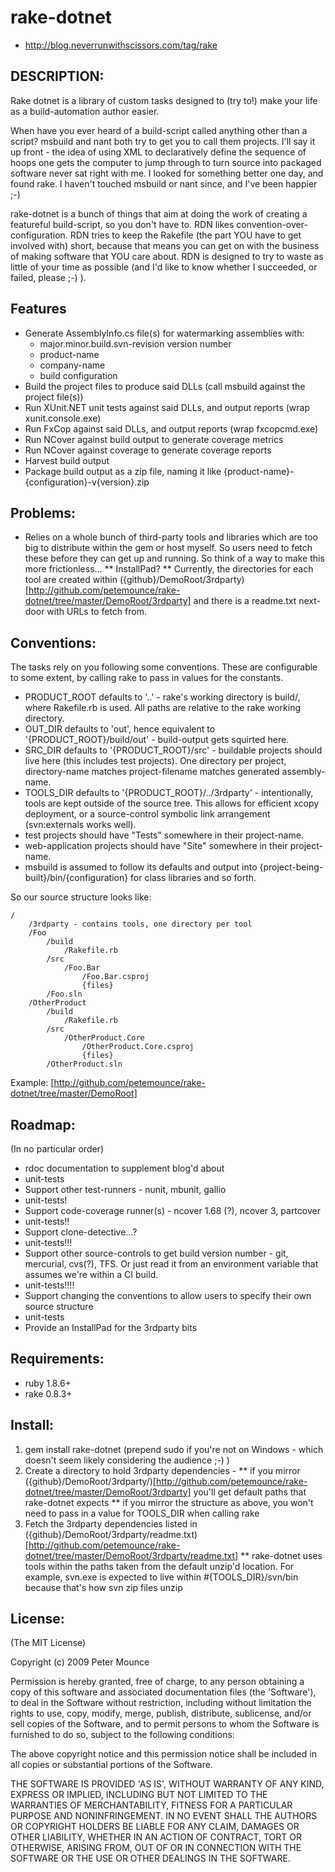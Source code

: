 # rake-dotnet

* http://blog.neverrunwithscissors.com/tag/rake

## DESCRIPTION:

Rake dotnet is a library of custom tasks designed to (try to!) make your life as a build-automation author easier.

When have you ever heard of a build-script called anything other than a script?  msbuild and nant both try to get you to call them projects.  I'll say it up front - the idea of using XML to declaratively define the sequence of hoops one gets the computer to jump through to turn source into packaged software never sat right with me.  I looked for something better one day, and found rake.  I haven't touched msbuild or nant since, and I've been happier ;-)

rake-dotnet is a bunch of things that aim at doing the work of creating a featureful build-script, so you don't have to.  RDN likes convention-over-configuration.  RDN tries to keep the Rakefile (the part YOU have to get involved with) short, because that means you can get on with the business of making software that YOU care about.  RDN is designed to try to waste as little of your time as possible (and I'd like to know whether I succeeded, or failed, please ;-) ).

## Features

* Generate AssemblyInfo.cs file(s) for watermarking assemblies with:
	* major.minor.build.svn-revision version number
	* product-name
	* company-name
	* build configuration
* Build the project files to produce said DLLs (call msbuild against the project file(s))
* Run XUnit.NET unit tests against said DLLs, and output reports (wrap xunit.console.exe)
* Run FxCop against said DLLs, and output reports (wrap fxcopcmd.exe)
* Run NCover against build output to generate coverage metrics
* Run NCover against coverage to generate coverage reports
* Harvest build output
* Package build output as a zip file, naming it like {product-name}-{configuration}-v{version}.zip

## Problems:

* Relies on a whole bunch of third-party tools and libraries which are too big to distribute within the gem or host myself.  So users need to fetch these before they can get up and running.  So think of a way to make this more frictionless...
** InstallPad?
** Currently, the directories for each tool are created within ({github}/DemoRoot/3rdparty)[http://github.com/petemounce/rake-dotnet/tree/master/DemoRoot/3rdparty] and there is a readme.txt next-door with URLs to fetch from.

## Conventions:

The tasks rely on you following some conventions.  These are configurable to some extent, by calling rake to pass in values for the constants.

* PRODUCT_ROOT defaults to '..' - rake's working directory is build/, where Rakefile.rb is used.  All paths are relative to the rake working directory.
* OUT_DIR defaults to 'out', hence equivalent to '{PRODUCT_ROOT}/build/out' - build-output gets squirted here.
* SRC_DIR defaults to '{PRODUCT_ROOT}/src' -  buildable projects should live here (this includes test projects).  One directory per project, directory-name matches project-filename matches generated assembly-name. 
* TOOLS_DIR defaults to '{PRODUCT_ROOT}/../3rdparty' - intentionally, tools are kept outside of the source tree.  This allows for efficient xcopy deployment, or a source-control symbolic link arrangement (svn:externals works well).
* test projects should have "Tests" somewhere in their project-name.
* web-application projects should have "Site" somewhere in their project-name.
* msbuild is assumed to follow its defaults and output into {project-being-built}/bin/{configuration} for class libraries and so forth.

So our source structure looks like:
	
	/
		/3rdparty - contains tools, one directory per tool
		/Foo
			/build
				/Rakefile.rb
			/src
				/Foo.Bar
					/Foo.Bar.csproj
					{files}
			/Foo.sln
		/OtherProduct
			/build
				/Rakefile.rb
			/src
				/OtherProduct.Core
					/OtherProduct.Core.csproj
					{files}
			/OtherProduct.sln

Example: [http://github.com/petemounce/rake-dotnet/tree/master/DemoRoot]

## Roadmap:

(In no particular order)

* rdoc documentation to supplement blog'd about
* unit-tests
* Support other test-runners - nunit, mbunit, gallio
* unit-tests!
* Support code-coverage runner(s) - ncover 1.68 (?), ncover 3, partcover
* unit-tests!!
* Support clone-detective...?
* unit-tests!!!
* Support other source-controls to get build version number - git, mercurial, cvs(?), TFS.  Or just read it from an environment variable that assumes we're within a CI build.
* unit-tests!!!!
* Support changing the conventions to allow users to specify their own source structure
* unit-tests
* Provide an InstallPad for the 3rdparty bits

## Requirements:

* ruby 1.8.6+
* rake 0.8.3+

## Install:

1. gem install rake-dotnet (prepend sudo if you're not on Windows - which doesn't seem likely considering the audience ;-) )
2. Create a directory to hold 3rdparty dependencies - 
** if you mirror ({github}/DemoRoot/3rdparty/)[http://github.com/petemounce/rake-dotnet/tree/master/DemoRoot/3rdparty] you'll get default paths that rake-dotnet expects
** if you mirror the structure as above, you won't need to pass in a value for TOOLS_DIR when calling rake
3. Fetch the 3rdparty dependencies listed in ({github}/DemoRoot/3rdparty/readme.txt)[http://github.com/petemounce/rake-dotnet/tree/master/DemoRoot/3rdparty/readme.txt]
** rake-dotnet uses tools within the paths taken from the default unzip'd location.  For example, svn.exe is expected to live within #{TOOLS_DIR}/svn/bin because that's how svn zip files unzip

## License:

(The MIT License)

Copyright (c) 2009 Peter Mounce

Permission is hereby granted, free of charge, to any person obtaining
a copy of this software and associated documentation files (the
'Software'), to deal in the Software without restriction, including
without limitation the rights to use, copy, modify, merge, publish,
distribute, sublicense, and/or sell copies of the Software, and to
permit persons to whom the Software is furnished to do so, subject to
the following conditions:

The above copyright notice and this permission notice shall be
included in all copies or substantial portions of the Software.

THE SOFTWARE IS PROVIDED 'AS IS', WITHOUT WARRANTY OF ANY KIND,
EXPRESS OR IMPLIED, INCLUDING BUT NOT LIMITED TO THE WARRANTIES OF
MERCHANTABILITY, FITNESS FOR A PARTICULAR PURPOSE AND NONINFRINGEMENT.
IN NO EVENT SHALL THE AUTHORS OR COPYRIGHT HOLDERS BE LIABLE FOR ANY
CLAIM, DAMAGES OR OTHER LIABILITY, WHETHER IN AN ACTION OF CONTRACT,
TORT OR OTHERWISE, ARISING FROM, OUT OF OR IN CONNECTION WITH THE
SOFTWARE OR THE USE OR OTHER DEALINGS IN THE SOFTWARE.
